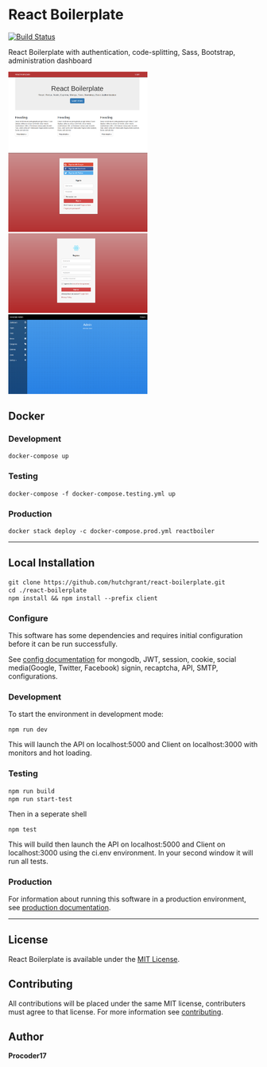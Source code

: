 # React Boilerplate
[![Build Status](https://travis-ci.org/hutchgrant/react-boilerplate.svg?branch=master)](https://travis-ci.org/hutchgrant/react-boilerplate)

React Boilerplate with authentication, code-splitting,
Sass, Bootstrap, administration dashboard

<a href="https://github.com/hutchgrant/react-boilerplate/raw/master/docs/screenshots/screen_home.png"><img src="./docs/screenshots/screen_home.png" width="280px"></a>
<a href="https://github.com/hutchgrant/react-boilerplate/raw/master/docs/screenshots/screen_login.png"><img src="./docs/screenshots/screen_login.png" width="280px"></a>
<a href="https://github.com/hutchgrant/react-boilerplate/raw/master/docs/screenshots/screen_register.png"><img src="./docs/screenshots/screen_register.png" width="280px"></a>
<a href="https://github.com/hutchgrant/react-boilerplate/raw/master/docs/screenshots/screen_admin.png"><img src="./docs/screenshots/screen_admin.png" width="280px"></a>

## Docker

### Development
```
docker-compose up
```

### Testing

```
docker-compose -f docker-compose.testing.yml up
```

### Production

```
docker stack deploy -c docker-compose.prod.yml reactboiler
```
---

## Local Installation

```
git clone https://github.com/hutchgrant/react-boilerplate.git
cd ./react-boilerplate
npm install && npm install --prefix client
```

### Configure

This software has some dependencies and requires initial configuration before it
can be run successfully.

See
[config documentation](https://github.com/hutchgrant/react-boilerplate/blob/master/docs/README_CONFIG.md) for mongodb, JWT, session, cookie, social media(Google, Twitter,
Facebook) signin, recaptcha, API, SMTP, configurations.

### Development

To start the environment in development mode:

```
npm run dev
```

This will launch the API on localhost:5000 and Client on localhost:3000
with monitors and hot loading.

### Testing

```
npm run build
npm run start-test
```

Then in a seperate shell

```
npm test
```

This will build then launch the API on localhost:5000 and Client on localhost:3000 using the ci.env environment. In your second window it will run all tests.

### Production

For information about running this software in a production environment, see
[production documentation](https://github.com/hutchgrant/react-boilerplate/blob/master/docs/README_PROD.md).

---

## License

React Boilerplate is available under the
[MIT License](https://github.com/hutchgrant/react-boilerplate/blob/master/LICENSE).

## Contributing

All contributions will be placed under the same MIT license, contributers must
agree to that license. For more information see
[contributing](https://github.com/hutchgrant/react-boilerplate/blob/master/CONTRIBUTING.md).

## Author

**Procoder17**
